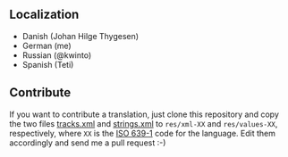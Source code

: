 Localization
------------

  * Danish (Johan Hilge Thygesen)
  * German (me)
  * Russian (@kwinto)
  * Spanish (Teti)

Contribute
----------

If you want to contribute a translation, just clone this repository and copy the two files [tracks.xml](res/xml/tracks.xml) and [strings.xml](res/values/strings.xml) to `res/xml-XX` and `res/values-XX`, respectively, where `XX` is the [ISO 639-1](http://en.wikipedia.org/wiki/ISO_639-1) code for the language. Edit them accordingly and send me a pull request :-)

